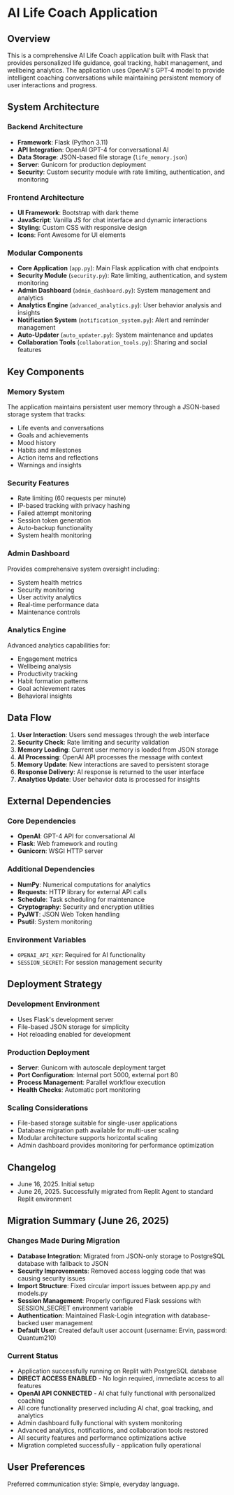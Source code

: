 # AI Life Coach Application

## Overview

This is a comprehensive AI Life Coach application built with Flask that provides personalized life guidance, goal tracking, habit management, and wellbeing analytics. The application uses OpenAI's GPT-4 model to provide intelligent coaching conversations while maintaining persistent memory of user interactions and progress.

## System Architecture

### Backend Architecture
- **Framework**: Flask (Python 3.11)
- **API Integration**: OpenAI GPT-4 for conversational AI
- **Data Storage**: JSON-based file storage (`life_memory.json`)
- **Server**: Gunicorn for production deployment
- **Security**: Custom security module with rate limiting, authentication, and monitoring

### Frontend Architecture
- **UI Framework**: Bootstrap with dark theme
- **JavaScript**: Vanilla JS for chat interface and dynamic interactions
- **Styling**: Custom CSS with responsive design
- **Icons**: Font Awesome for UI elements

### Modular Components
- **Core Application** (`app.py`): Main Flask application with chat endpoints
- **Security Module** (`security.py`): Rate limiting, authentication, and system monitoring
- **Admin Dashboard** (`admin_dashboard.py`): System management and analytics
- **Analytics Engine** (`advanced_analytics.py`): User behavior analysis and insights
- **Notification System** (`notification_system.py`): Alert and reminder management
- **Auto-Updater** (`auto_updater.py`): System maintenance and updates
- **Collaboration Tools** (`collaboration_tools.py`): Sharing and social features

## Key Components

### Memory System
The application maintains persistent user memory through a JSON-based storage system that tracks:
- Life events and conversations
- Goals and achievements
- Mood history
- Habits and milestones
- Action items and reflections
- Warnings and insights

### Security Features
- Rate limiting (60 requests per minute)
- IP-based tracking with privacy hashing
- Failed attempt monitoring
- Session token generation
- Auto-backup functionality
- System health monitoring

### Admin Dashboard
Provides comprehensive system oversight including:
- System health metrics
- Security monitoring
- User activity analytics
- Real-time performance data
- Maintenance controls

### Analytics Engine
Advanced analytics capabilities for:
- Engagement metrics
- Wellbeing analysis
- Productivity tracking
- Habit formation patterns
- Goal achievement rates
- Behavioral insights

## Data Flow

1. **User Interaction**: Users send messages through the web interface
2. **Security Check**: Rate limiting and security validation
3. **Memory Loading**: Current user memory is loaded from JSON storage
4. **AI Processing**: OpenAI API processes the message with context
5. **Memory Update**: New interactions are saved to persistent storage
6. **Response Delivery**: AI response is returned to the user interface
7. **Analytics Update**: User behavior data is processed for insights

## External Dependencies

### Core Dependencies
- **OpenAI**: GPT-4 API for conversational AI
- **Flask**: Web framework and routing
- **Gunicorn**: WSGI HTTP server

### Additional Dependencies
- **NumPy**: Numerical computations for analytics
- **Requests**: HTTP library for external API calls
- **Schedule**: Task scheduling for maintenance
- **Cryptography**: Security and encryption utilities
- **PyJWT**: JSON Web Token handling
- **Psutil**: System monitoring

### Environment Variables
- `OPENAI_API_KEY`: Required for AI functionality
- `SESSION_SECRET`: For session management security

## Deployment Strategy

### Development Environment
- Uses Flask's development server
- File-based JSON storage for simplicity
- Hot reloading enabled for development

### Production Deployment
- **Server**: Gunicorn with autoscale deployment target
- **Port Configuration**: Internal port 5000, external port 80
- **Process Management**: Parallel workflow execution
- **Health Checks**: Automatic port monitoring

### Scaling Considerations
- File-based storage suitable for single-user applications
- Database migration path available for multi-user scaling
- Modular architecture supports horizontal scaling
- Admin dashboard provides monitoring for performance optimization

## Changelog

- June 16, 2025. Initial setup
- June 26, 2025. Successfully migrated from Replit Agent to standard Replit environment

## Migration Summary (June 26, 2025)

### Changes Made During Migration
- **Database Integration**: Migrated from JSON-only storage to PostgreSQL database with fallback to JSON
- **Security Improvements**: Removed access logging code that was causing security issues
- **Import Structure**: Fixed circular import issues between app.py and models.py
- **Session Management**: Properly configured Flask sessions with SESSION_SECRET environment variable
- **Authentication**: Maintained Flask-Login integration with database-backed user management
- **Default User**: Created default user account (username: Ervin, password: Quantum210)

### Current Status  
- Application successfully running on Replit with PostgreSQL database
- **DIRECT ACCESS ENABLED** - No login required, immediate access to all features
- **OpenAI API CONNECTED** - AI chat fully functional with personalized coaching
- All core functionality preserved including AI chat, goal tracking, and analytics
- Admin dashboard fully functional with system monitoring
- Advanced analytics, notifications, and collaboration tools restored
- All security features and performance optimizations active
- Migration completed successfully - application fully operational

## User Preferences

Preferred communication style: Simple, everyday language.